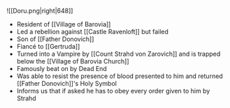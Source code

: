 ![[Doru.png|right|648]]
- Resident of [[Village of Barovia]]
- Led a rebellion against [[Castle Ravenloft]] but failed 
- Son of [[Father Donovich]]
- Fiancé to [[Gertruda]]
- Turned into a Vampire by [[Count Strahd von Zarovich]] and is trapped below the [[Village of Barovia Church]] 
- Famously beat on by Dead End
- Was able to resist the presence of blood presented to him and returned [[Father Donovich]]'s Holy Symbol
- Informs us that if asked he has to obey every order given to him by Strahd